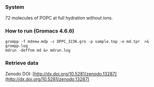 ### System

72 molecules of POPC at full hydration without ions.

### How to run (Gromacs 4.6.6)

```
grompp -f mdnew.mdp -c DPPC_323K.gro -p sample.top -o md.tpr  >& grompp.log
mdrun -deffnm md &> mdrun.log
```

### Retrieve data

Zenodo DOI: [http://dx.doi.org/10.5281/zenodo.13287](http://dx.doi.org/10.5281/zenodo.13287)
